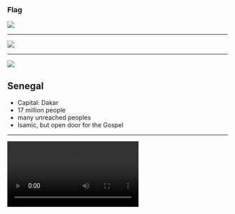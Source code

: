 ### Flag

![](https://upload.wikimedia.org/wikipedia/commons/f/fd/Flag_of_Senegal.svg)

---

![](https://upload.wikimedia.org/wikipedia/commons/3/33/Location_Senegal_AU_Africa.svg)

---

![](https://res.cloudinary.com/kiekies/image/upload/v1659289327/prayer/glbbyugkm7ekdg1ei3xm.jpg)

## Senegal

- Capital: Dakar
- 17 million people
- many unreached peoples
- Isamic, but open door for the Gospel

---

![](https://storage.cloud.google.com/prayer-videos/country/senegal.mp4)
